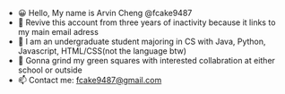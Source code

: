 - 😀 Hello, My name is Arvin Cheng @fcake9487
- 👀 Revive this account from three years of inactivity because it links to my main email adress 
- 🌱 I am an undergraduate student majoring in CS with Java, Python, Javascript, HTML/CSS(not the language btw)
- 💞️ Gonna grind my green squares with interested collabration at either school or outside
- 📫 Contact me: fcake9487@gmail.com

<!---
fcake9487/fcake9487 is a ✨ special ✨ repository because its `README.md` (this file) appears on your GitHub profile.
You can click the Preview link to take a look at your changes.
--->
